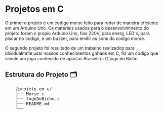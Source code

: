 <body>
<h1>Projetos em C</h1>

<p>O primeiro projeto é um codigo morse feito para rodar de maneira eficiente em um Arduino Uno. Os materiais usados para o desenvolvimnento do projeto foram o propío Arduino Uno, fios 220V, para energ, LED's, para piscar no codigo, e um buzzer, para emitir os sons do codigo morse.</p>

<p>O segundo projeto foi resultado de um trabalho realizadop para idividualmnte usar nossos conhecimentos gnhaos em C, fiz um codigo que simule um jogo conhecido de apostas Brasieliro: O jogo do Bicho</p>

 <h2>Estrutura do Projeto 🗂️</h2>
    <pre>
    /projeto-em c/
    ├── Morse.c      
    ├── JogoDoBicho.c
    ├── README.md
    └──
    </pre>

</body>
